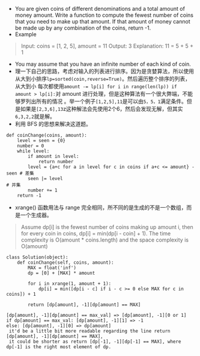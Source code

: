 - You are given coins of different denominations and a total amount of money amount. Write a function to compute the fewest 
number of coins that you need to make up that amount. If that amount of money cannot be made up by any combination of the coins, return -1.
- Example
> Input: coins = [1, 2, 5], amount = 11
Output: 3 
Explanation: 11 = 5 + 5 + 1
- You may assume that you have an infinite number of each kind of coin.
- 理一下自己的思路，考虑对输入的列表进行排序。因为是贪婪算法，所以使用从大到小排序`lp=sorted(coin,reverse=True)`。然后遍历整个排序的列表，从大到小
每次都使用`amount -= lp[i] for i in range(len(lp)) if amount > lp[i]:`对 amount 进行处理，但是这种算法有一个很大弊端，不能够罗列出所有的情况
。举一个例子`[1,2,5],11`是可以由`5，5，1`满足条件。但是如果是`[2,3,6],13`z这种解法会先使用2个6，然后会发现无解，但其实`6,3,2,2`就是解。
- 利用 BFS 的思想来解决这道题。
```
def coinChange(coins, amount):
    level = seen = {0}
    number = 0
    while level:
        if amount in level:
            return number
        level = {a+c for a in level for c in coins if a+c <= amount} - seen # 差集
        seen |= level                                                       # 并集
        number += 1
    return -1
```
- xrange() 函数用法与 range 完全相同，所不同的是生成的不是一个数组，而是一个生成器。
> Assume dp[i] is the fewest number of coins making up amount i, then for every coin in coins, dp[i] = min(dp[i - coin] + 1).
The time complexity is O(amount * coins.length) and the space complexity is O(amount)  
```
class Solution(object):
    def coinChange(self, coins, amount):
        MAX = float('inf')
        dp = [0] + [MAX] * amount

        for i in xrange(1, amount + 1):
            dp[i] = min([dp[i - c] if i - c >= 0 else MAX for c in coins]) + 1

        return [dp[amount], -1][dp[amount] == MAX]
```
```
[dp[amount], -1][dp[amount] == max_val] => [dp[amount], -1][0 or 1]
if dp[amount] == max_val: [dp[amount], -1][1] => -1
else: [dp[amount], -1][0] => dp[amount]
 it'd be a little bit more readable regarding the line return [dp[amount], -1][dp[amount] == MAX], 
 it could be shorter as return [dp[-1], -1][dp[-1] == MAX], where dp[-1] is the right most element of dp.
```
